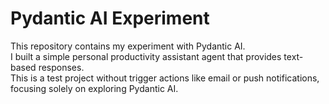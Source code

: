 # Pydantic AI Experiment

This repository contains my experiment with Pydantic AI.  
I built a simple personal productivity assistant agent that provides text-based responses.  
This is a test project without trigger actions like email or push notifications, focusing solely on exploring Pydantic AI.
